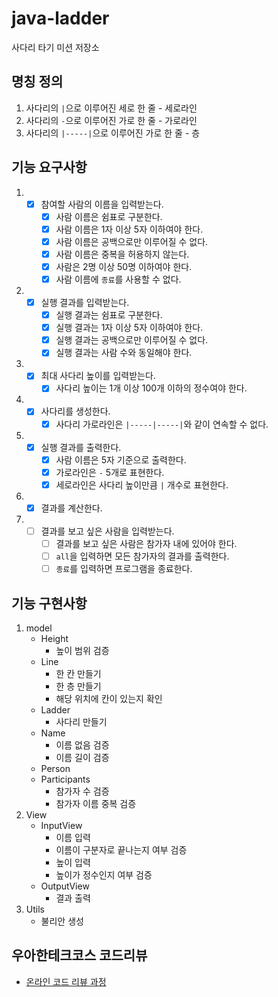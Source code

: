 # java-ladder

사다리 타기 미션 저장소

## 명칭 정의

1. 사다리의 `|`으로 이루어진 세로 한 줄 - 세로라인
2. 사다리의 `-`으로 이루어진 가로 한 줄 - 가로라인
3. 사다리의 `|-----|`으로 이루어진 가로 한 줄 - 층

## 기능 요구사항

1.
    - [x] 참여할 사람의 이름을 입력받는다.
        - [x] 사람 이름은 쉼표로 구분한다.
        - [x] 사람 이름은 1자 이상 5자 이하여야 한다.
        - [x] 사람 이름은 공백으로만 이루어질 수 없다.
        - [x] 사람 이름은 중복을 허용하지 않는다.
        - [x] 사람은 2명 이상 50명 이하여야 한다.
        - [x] 사람 이름에 `종료`를 사용할 수 없다.
2.
    - [x] 실행 결과를 입력받는다.
        - [x] 실행 결과는 쉼표로 구분한다.
        - [x] 실행 결과는 1자 이상 5자 이하여야 한다.
        - [x] 실행 결과는 공백으로만 이루어질 수 없다.
        - [x] 실행 결과는 사람 수와 동일해야 한다.
3.
    - [x] 최대 사다리 높이를 입력받는다.
        - [x] 사다리 높이는 1개 이상 100개 이하의 정수여야 한다.
4.
    - [x] 사다리를 생성한다.
        - [x] 사다리 가로라인은 `|-----|-----|`와 같이 연속할 수 없다.
5.
    - [x] 실행 결과를 출력한다.
        - [x] 사람 이름은 5자 기준으로 출력한다.
        - [x] 가로라인은 `-` 5개로 표현한다.
        - [x] 세로라인은 사다리 높이만큼 `|` 개수로 표현한다.
6.
    - [x] 결과를 계산한다.
7.
    - [ ] 결과를 보고 싶은 사람을 입력받는다.
        - [ ] 결과를 보고 싶은 사람은 참가자 내에 있어야 한다.
        - [ ] `all`을 입력하면 모든 참가자의 결과를 출력한다.
        - [ ] `종료`를 입력하면 프로그램을 종료한다.

## 기능 구현사항

1. model
    - Height
        - 높이 범위 검증
    - Line
        - 한 칸 만들기
        - 한 층 만들기
        - 해당 위치에 칸이 있는지 확인
    - Ladder
        - 사다리 만들기
    - Name
        - 이름 없음 검증
        - 이름 길이 검증
    - Person
    - Participants
        - 참가자 수 검증
        - 참가자 이름 중복 검증
2. View
    - InputView
        - 이름 입력
        - 이름이 구분자로 끝나는지 여부 검증
        - 높이 입력
        - 높이가 정수인지 여부 검증
    - OutputView
        - 결과 출력
3. Utils
    - 불리안 생성

## 우아한테크코스 코드리뷰

- [온라인 코드 리뷰 과정](https://github.com/woowacourse/woowacourse-docs/blob/master/maincourse/README.md)
